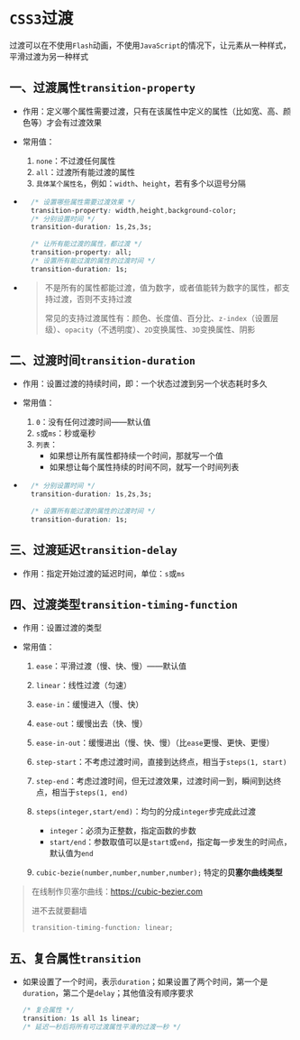 # `CSS3`过渡

过渡可以在不使用`Flash`动画，不使用`JavaScript`的情况下，让元素从一种样式，平滑过渡为另一种样式

## 一、过渡属性`transition-property`

- 作用：定义哪个属性需要过渡，只有在该属性中定义的属性（比如宽、高、颜色等）才会有过渡效果

- 常用值：

	1. `none`：不过渡任何属性
	2. `all`：过渡所有能过渡的属性
	3. `具体某个属性名`，例如：`width`、`height`，若有多个以逗号分隔

- ```css
	/* 设置哪些属性需要过渡效果 */
	transition-property: width,height,background-color;
	/* 分别设置时间 */
	transition-duration: 1s,2s,3s;
	
	/* 让所有能过渡的属性，都过渡 */
	transition-property: all;
	/* 设置所有能过渡的属性的过渡时间 */
	transition-duration: 1s;
	```

- > 不是所有的属性都能过渡，值为数字，或者值能转为数字的属性，都支持过渡，否则不支持过渡
	>
	> 常见的支持过渡属性有：颜色、长度值、百分比、`z-index`（设置层级）、`opacity`（不透明度）、`2D`变换属性、`3D`变换属性、阴影



## 二、过渡时间`transition-duration`

- 作用：设置过渡的持续时间，即：一个状态过渡到另一个状态耗时多久

- 常用值：

	1. `0`：没有任何过渡时间——默认值
	2. `s`或`ms`：秒或毫秒
	3. `列表`：
		- 如果想让所有属性都持续一个时间，那就写一个值
		- 如果想让每个属性持续的时间不同，就写一个时间列表

- ```css
	/* 分别设置时间 */
	transition-duration: 1s,2s,3s;
	
	/* 设置所有能过渡的属性的过渡时间 */
	transition-duration: 1s;
	```

	

## 三、过渡延迟`transition-delay`

- 作用：指定开始过渡的延迟时间，单位：`s`或`ms`



## 四、过渡类型`transition-timing-function`

- 作用：设置过渡的类型

- 常用值：

	1. `ease`：平滑过渡（慢、快、慢）——默认值
	2. `linear`：线性过渡（匀速）
	3. `ease-in`：缓慢进入（慢、快）
	4. `ease-out`：缓慢出去（快、慢）
	5. `ease-in-out`：缓慢进出（慢、快、慢）（比`ease`更慢、更快、更慢）
	6. `step-start`：不考虑过渡时间，直接到达终点，相当于`steps(1, start)`
	7. `step-end`：考虑过渡时间，但无过渡效果，过渡时间一到，瞬间到达终点，相当于`steps(1, end)`
	8. `steps(integer,start/end)`：均匀的分成`integer`步完成此过渡
		- `integer`：必须为正整数，指定函数的步数
		- `start/end`：参数取值可以是`start`或`end`，指定每一步发生的时间点，默认值为`end`		

	9. `cubic-bezie(number,number,number,number);`   特定的**贝塞尔曲线类型**

> 在线制作贝塞尔曲线：https://cubic-bezier.com
>
> 进不去就要翻墙
>
> ```css
> transition-timing-function: linear;
> ```



## 五、复合属性`transition`

- 如果设置了一个时间，表示`duration`；如果设置了两个时间，第一个是`duration`，第二个是`delay`；其他值没有顺序要求

	```css
	/* 复合属性 */
	transition: 1s all 1s linear;
	/* 延迟一秒后将所有可过渡属性平滑的过渡一秒 */
	```

	







































